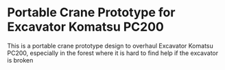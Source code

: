 # Portable Crane Prototype for Excavator Komatsu PC200

This is a portable crane prototype design to overhaul Excavator Komatsu PC200, especially in the forest where it is hard to find help if the excavator is broken
